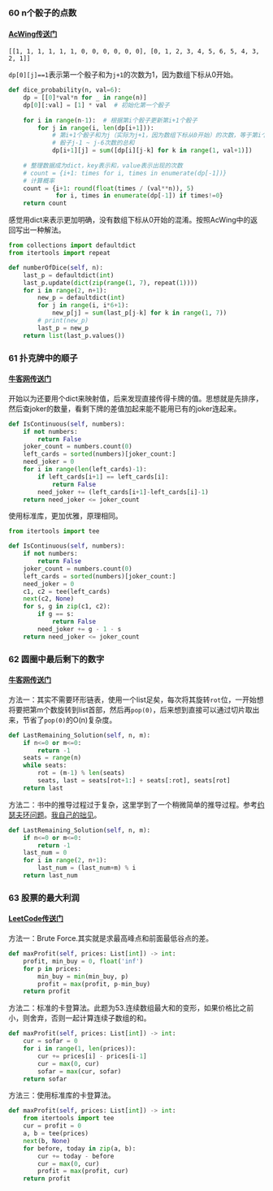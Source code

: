### 60 n个骰子的点数

#### [AcWing传送门](https://www.acwing.com/problem/content/76/)

```
[[1, 1, 1, 1, 1, 1, 0, 0, 0, 0, 0, 0], [0, 1, 2, 3, 4, 5, 6, 5, 4, 3, 2, 1]]
```

`dp[0][j]==1`表示第一个骰子和为`j+1`的次数为1，因为数组下标从0开始。

```python
def dice_probability(n, val=6):
    dp = [[0]*val*n for _ in range(n)]
    dp[0][:val] = [1] * val  # 初始化第一个骰子
    
    for i in range(n-1):  # 根据第i个骰子更新第i+1个骰子
        for j in range(i, len(dp[i+1])):
            # 第i+1个骰子和为j（实际为j+1，因为数组下标从0开始）的次数，等于第i个
            # 骰子j-1 ~ j-6次数的总和
            dp[i+1][j] = sum([dp[i][j-k] for k in range(1, val+1)])
            
    # 整理数据成为dict，key表示和，value表示出现的次数
    # count = {i+1: times for i, times in enumerate(dp[-1])}
    # 计算概率
    count = {i+1: round(float(times / (val**n)), 5)
             for i, times in enumerate(dp[-1]) if times!=0}
    return count
```

感觉用dict来表示更加明确，没有数组下标从0开始的混淆。按照AcWing中的返回写出一种解法。

```python
from collections import defaultdict
from itertools import repeat

def numberOfDice(self, n):
    last_p = defaultdict(int)
    last_p.update(dict(zip(range(1, 7), repeat(1))))
    for i in range(2, n+1):
        new_p = defaultdict(int)
        for j in range(i, i*6+1):
            new_p[j] = sum(last_p[j-k] for k in range(1, 7))
        # print(new_p)
        last_p = new_p
    return list(last_p.values())
```

### 61 扑克牌中的顺子

#### [牛客网传送门](https://www.nowcoder.com/practice/762836f4d43d43ca9deb273b3de8e1f4?tpId=13&tqId=11198&tPage=3&rp=1&ru=%2Fta%2Fcoding-interviews&qru=%2Fta%2Fcoding-interviews%2Fquestion-ranking)

开始以为还要用个dict来映射值，后来发现直接传得卡牌的值。思想就是先排序，然后查joker的数量，看剩下牌的差值加起来能不能用已有的joker连起来。

```python
def IsContinuous(self, numbers):
    if not numbers:
        return False
    joker_count = numbers.count(0)
    left_cards = sorted(numbers)[joker_count:]
    need_joker = 0
    for i in range(len(left_cards)-1):
        if left_cards[i+1] == left_cards[i]:
            return False
        need_joker += (left_cards[i+1]-left_cards[i]-1)
    return need_joker <= joker_count
```

使用标准库，更加优雅，原理相同。

```python
from itertools import tee

def IsContinuous(self, numbers):
    if not numbers:
        return False
    joker_count = numbers.count(0)
    left_cards = sorted(numbers)[joker_count:]
    need_joker = 0
    c1, c2 = tee(left_cards)
    next(c2, None)
    for s, g in zip(c1, c2):
        if g == s:
            return False
        need_joker += g - 1 - s
    return need_joker <= joker_count
```



### 62 圆圈中最后剩下的数字

#### [牛客网传送门](https://www.nowcoder.com/practice/f78a359491e64a50bce2d89cff857eb6?tpId=13&tqId=11199&tPage=3&rp=1&ru=%2Fta%2Fcoding-interviews&qru=%2Fta%2Fcoding-interviews%2Fquestion-ranking)

方法一：其实不需要环形链表，使用一个list足矣，每次将其旋转`rot`位，一开始想将要把第m个数旋转到list首部，然后再`pop(0)`，后来想到直接可以通过切片取出来，节省了`pop(0)`的O(n)复杂度。

```python
def LastRemaining_Solution(self, n, m):
    if n<=0 or m<=0:
        return -1
    seats = range(n)
    while seats:
        rot = (m-1) % len(seats)
        seats, last = seats[rot+1:] + seats[:rot], seats[rot]
    return last
```

方法二：书中的推导过程过于复杂，这里学到了一个稍微简单的推导过程。参考[约瑟夫环问题](https://blog.oldj.net/2010/05/27/joseph-ring/)。[我自己的拙见](https://darktiantian.github.io/%E7%BA%A6%E7%91%9F%E5%A4%AB%E7%8E%AF%E9%97%AE%E9%A2%98%EF%BC%88Josephus-problem%EF%BC%89/)。

```python
def LastRemaining_Solution(self, n, m):
    if n<=0 or m<=0:
        return -1
    last_num = 0
    for i in range(2, n+1):
        last_num = (last_num+m) % i
    return last_num
```

### 63 股票的最大利润

#### [LeetCode传送门](https://leetcode.com/problems/best-time-to-buy-and-sell-stock/description/)

方法一：Brute Force.其实就是求最高峰点和前面最低谷点的差。

```python
def maxProfit(self, prices: List[int]) -> int:
    profit, min_buy = 0, float('inf')
    for p in prices:
        min_buy = min(min_buy, p)
        profit = max(profit, p-min_buy)
    return profit
```

方法二：标准的卡登算法。此题为53.连续数组最大和的变形，如果价格比之前小，则舍弃，否则一起计算连续子数组的和。

```python
def maxProfit(self, prices: List[int]) -> int:
    cur = sofar = 0
    for i in range(1, len(prices)):
        cur += prices[i] - prices[i-1]
        cur = max(0, cur)
        sofar = max(cur, sofar)
    return sofar
```

方法三：使用标准库的卡登算法。

```python
def maxProfit(self, prices: List[int]) -> int:
    from itertools import tee
    cur = profit = 0
    a, b = tee(prices)
    next(b, None)
    for before, today in zip(a, b):
        cur += today - before
        cur = max(0, cur)
        profit = max(profit, cur)
    return profit
```

